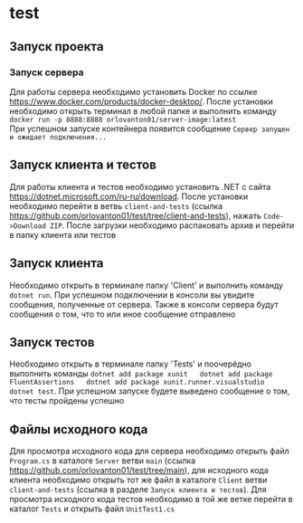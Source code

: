 # test
## Запуск проекта
### Запуск сервера
Для работы сервера необходимо установить Docker по ссылке https://www.docker.com/products/docker-desktop/. После установки необходимо открыть терминал в любой папке и выполнить команду `docker run -p 8888:8888 orlovanton01/server-image:latest`  
При успешном запуске контейнера появится сообщение `Сервер запущен и ожидает подключения...`
## Запуск клиента и тестов
Для работы клиента и тестов необходимо установить .NET с сайта https://dotnet.microsoft.com/ru-ru/download. После установки необходимо перейти в ветвь `client-and-tests` (ссылка https://github.com/orlovanton01/test/tree/client-and-tests), нажать `Code->Download ZIP`. После загрузки необходимо распаковать архив и перейти в папку клиента или тестов
## Запуск клиента
Необходимо открыть в терминале папку 'Client' и выполнить команду `dotnet run`. При успешном подключении в консоли вы увидите сообщения, полученные от сервера. Также в консоли сервера будут сообщения о том, что то или иное сообщение отправлено
## Запуск тестов
Необходимо открыть в терминале папку 'Tests' и поочерёдно выполнить команды ```dotnet add package xunit  
dotnet add package FluentAssertions  
dotnet add package xunit.runner.visualstudio  
dotnet test```. При успешном запуске будете выведено сообщение о том, что тесты пройдены успешно
## Файлы исходного кода
Для просмотра исходного кода для сервера необходимо открыть файл `Program.cs` в каталоге `Server` ветви `main` (ссылка https://github.com/orlovanton01/test/tree/main), для исходного кода клиента необходимо открыть тот же файл в каталоге `Client` ветви `client-and-tests` (ссылка в разделе `Запуск клиента и тестов`). Для просмотра исходного кода тестов необходимо в той же ветке перейти в каталог `Tests` и открыть файл `UnitTest1.cs`
